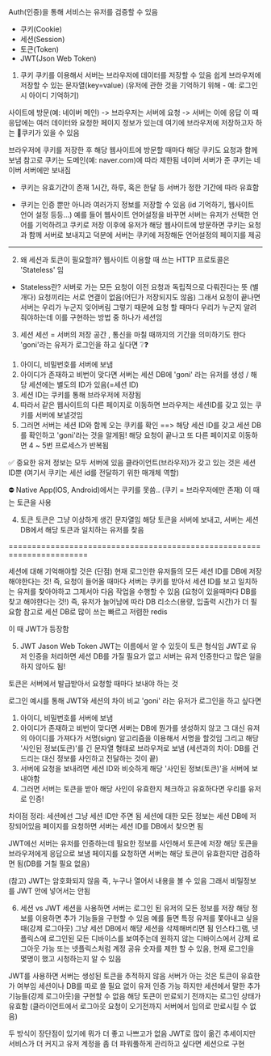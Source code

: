 Auth(인증)을 통해 서비스는 유저를 검증할 수 있음

- 쿠키(Cookie)
- 세션(Session)
- 토큰(Token)
- JWT(Json Web Token)

1. 쿠키
쿠키를 이용해서 서버는 브라우저에 데이터를 저장할 수 있음
쉽게 브라우저에 저장할 수 있는 문자열(key=value)
(유저에 관한 것을 기억하기 위해 - 예: 로그인 시 아이디 기억하기)

사이트에 방문(예: 네이버 메인) -> 브라우저는 서버에 요청 -> 서버는 이에 응답
이 때 응답에는 여러 데이터와 요청한 페이지 정보가 있는데
여기에 브라우저에 저장하고자 하는 🍪쿠키가 있을 수 있음

브라우저에 쿠키를 저장한 후 해당 웹사이트에 방문할 때마다 해당 쿠키도 요청과 함께 보냄
참고로 쿠키는 도메인(예: naver.com)에 따라 제한됨
네이버 서버가 준 쿠키는 네이버 서버에만 보내짐

- 쿠키는 유효기간이 존재
1시간, 하루, 혹은 한달 등 서버가 정한 기간에 따라 유효함

- 쿠키는 인증 뿐만 아니라 여러가지 정보를 저장할 수 있음
(id 기억하기, 웹사이트 언어 설정 등등...)
예를 들어 웹사이트 언어설정을 바꾸면 서버는 유저가 선택한 언어를 기억하려고 쿠키로 저장
이후에 유저가 해당 웹사이트에 방문하면 쿠키는 요청과 함께 서버로 보내지고
덕분에 서버는 쿠키에 저장해둔 언어설정의 페이지를 제공

-------------------------------------------------------------------------------------------------------------

2. 왜 세션과 토큰이 필요할까?
웹사이트 이용할 때 쓰는 HTTP 프로토콜은 'Stateless' 임

- Stateless란?
서버로 가는 모든 요청이 이전 요청과 독립적으로 다뤄진다는 뜻 (별개다)
요청끼리는 서로 연결이 없음(어딘가 저장되지도 않음)
그래서 요청이 끝나면 서버는 우리가 누군지 잊어버림
그렇기 때문에 요청 할 때마다 우리가 누군지 알려줘야하는데
이를 구현하는 방법 중 하나가 세션임


3. 세션
세션 = 서버의 저장 공간 , 통신을 마칠 때까지의 기간을 의미하기도 한다
'goni'라는 유저가 로그인을 하고 싶다면 ❔❓
1) 아이디, 비밀번호를 서버에 보냄
2) 아이디가 존재하고 비번이 맞다면 서버는 세션 DB에 'goni' 라는 유저를 생성 /  해당 세션에는 별도의 ID가 있음(=세션 ID)
3) 세션 ID는 쿠키를 통해 브라우저에 저장됨
4) 따라서 같은 웹사이트의 다른 페이지로 이동하면 브라우저는 세션ID를 갖고 있는 쿠키를 서버에 보낼것임
5) 그러면 서버는 세션 ID와 함께 오는 쿠키를 확인 ==> 해당 세션 ID를 갖고 세션 DB를 확인하고 'goni'라는 것을 알게됨!
해당 요청이 끝나고 또 다른 페이지로 이동하면 4 ~ 5번 프로세스가 반복됨

✅ 중요한 유저 정보는 모두 서버에 있음
클라이언트(브라우저)가 갖고 있는 것은 세션 ID뿐
(여기서 쿠키는 세션 id를 전달하기 위한 매개체 역할)

⛔ Native App(IOS, Android)에서는 쿠키를 못씀..  (쿠키 = 브라우저에만 존재)
이 때는 토큰을 사용


4. 토큰
토큰은 그냥 이상하게 생긴 문자열임
해당 토큰을 서버에 보내고, 서버는 세션 DB에서 해당 토큰과 일치하는 유저를 찾음

=======================================================================

세션에 대해 기억해야할 것은 (단점)
현재 로그인한 유저들의 모든 세션 ID를 DB에 저장해야한다는 것!
즉, 요청이 들어올 때마다 서버는 쿠키를 받아서 세션 ID를 보고 
일치하는 유저를 찾아야하고 그제서야 다음 작업을 수행할 수 있음
(요청이 있을때마다 DB를 찾고 해야한다는 것!)
즉, 유저가 늘어남에 따라 DB 리소스(용량, 입출력 시간)가 더 필요함
참고로 세션 DB로 많이 쓰는 빠르고 저렴한 redis

이 때 JWT가 등장함

5. JWT Jason Web Token
JWT는 이름에서 알 수 있듯이 토큰 형식임
JWT로 유저 인증을 처리하면 세션 DB를 가질 필요가 없고
서버는 유저 인증한다고 많은 일을 하지 않아도 됨!

토큰은 서버에서 발급받아서 요청할 때마다 보내야 하는 것

로그인 예시를 통해 JWT와 세션의 차이 비교
'goni' 라는 유저가 로그인을 하고 싶다면 
1) 아이디, 비밀번호를 서버에 보냄
2) 아이디가 존재하고 비번이 맞다면 서버는 DB에 뭔가를 생성하지 않고
그 대신 유저의 아이디를 가져다가 서명(sign) 알고리즘을 이용해서 서명을 할것임
그리고 해당 '사인된 정보(토큰)'를 긴 문자열 형태로 브라우저로 보냄
(세션과의 차이: DB를 건드리는 대신 정보를 사인하고 전달하는 것이 끝)
3) 서버에 요청을 보내려면 세션 ID와 비슷하게 해당 '사인된 정보(토큰)'을 서버에 보내야함
4) 그러면 서버는 토큰을 받아 해당 사인이 유효한지 체크하고 유효하다면 우리를 유저로 인증!

차이점 정리: 
세션에선 그냥 세션 ID만 주면 됨
세션에 대한 모든 정보는 세션 DB에 저장되어있음
페이지를 요청하면 서버는 세션 ID를 DB에서 찾으면 됨

JWT에선 서버는 유저를 인증하는데 필요한 정보를 사인해서 토큰에 저장
해당 토큰을 브라우저에게 응답으로 보냄
페이지를 요청하면 서버는 해당 토큰이 유효한지만 검증하면 됨(DB를 거칠 필요 없음)

(참고) JWT는 암호화되지 않음
즉, 누구나 열어서 내용을 볼 수 있음
그래서 비밀정보를 JWT 안에 넣어서는 안됨

6. 세션 vs JWT
세션을 사용하면 서버는 로그인 된 유저의 모든 정보를 저장
해당 정보를 이용하면 추가 기능들을 구현할 수 있음
예를 들면 특정 유저를 쫓아내고 싶을 때(강제 로그아웃) 그냥 세션 DB에서 해당 세션을 삭제해버리면 됨
인스타그램, 넷플릭스에 로그인된 모든 디바이스를 보여주는데 원하지 않는 디바이스에서 강제 로그아웃 가능
또는 넷플릭스처럼 계정 공유 숫자를 제한 할 수 있음, 현재 로그인을 몇명이 했고 시청하는지 알 수 있음

JWT를 사용하면 서버는 생성된 토큰을 추적하지 않음
서버가 아는 것은 토큰이 유효한가 여부임
세션이나 DB를 따로 쓸 필요 없이 유저 인증 가능
하지만 세션에서 말한 추가 기능들(강제 로그아웃)을 구현할 수 없음
해당 토큰이 만료되기 전까지는 로그인 상태가 유효함
(클라이언트에서 로그아웃 요청이 오기전까지 서버에서 임의로 만료시킬 수 없음)

두 방식이 장단점이 있기에 뭐가 더 좋고 나쁘고가 없음
JWT로 많이 옮긴 추세이지만
서비스가 더 커지고 유저 계정을 좀 더 파워풀하게 관리하고 싶다면 세션으로 구현